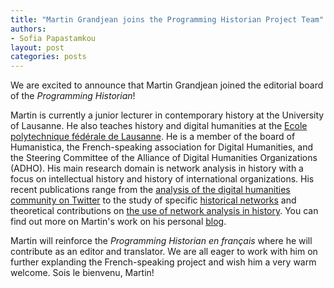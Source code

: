```yaml
---
title: "Martin Grandjean joins the Programming Historian Project Team"
authors:
- Sofia Papastamkou
layout: post
categories: posts
---
```



We are excited to announce that Martin Grandjean joined the editorial board of the *Programming Historian*! 

Martin is currently a junior lecturer in contemporary history at the University of Lausanne. He also teaches history and digital humanities at the [Ecole polytechnique fédérale de Lausanne](https://people.epfl.ch/303254). He is a member of the board of Humanistica, the French-speaking association for Digital Humanities, and the Steering Committee  of the Alliance of Digital Humanities Organizations (ADHO). His main research domain is network analysis in history with a focus on intellectual history and history of international organizations. His recent publications range from the [analysis of the digital humanities community on Twitter](https://hal.archives-ouvertes.fr/hal-01517493/document) to the study of specific [historical networks](http://www.martingrandjean.ch/complex-structures-and-international-organizations/) and theoretical contributions on [the use of network analysis in history](https://halshs.archives-ouvertes.fr/halshs-02179024/document). You can find out more on Martin's work on his personal [blog](http://www.martingrandjean.ch). 

Martin will reinforce the *Programming Historian en français* where he will contribute as an editor and translator. We are all eager to work with him on further explanding the French-speaking project and wish him a very warm welcome. Sois le bienvenu, Martin!
